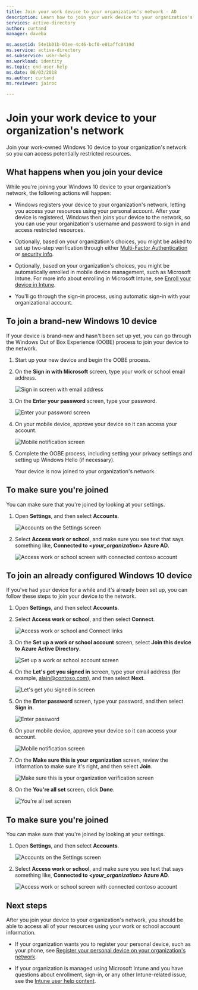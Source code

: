 ```yaml
---
title: Join your work device to your organization's network - AD
description: Learn how to join your work device to your organization's network.
services: active-directory
author: curtand
manager: daveba

ms.assetid: 54e1b01b-03ee-4c46-bcf0-e01affc0419d
ms.service: active-directory
ms.subservice: user-help
ms.workload: identity
ms.topic: end-user-help
ms.date: 08/03/2018
ms.author: curtand
ms.reviewer: jairoc

---
```

# Join your work device to your organization's network
Join your work-owned Windows 10 device to your organization's network so you can access potentially restricted resources.

## What happens when you join your device
While you're joining your Windows 10 device to your organization's network, the following actions will happen:

- Windows registers your device to your organization's network, letting you access your resources using your personal account. After your device is registered, Windows then joins your device to the network, so you can use your organization's username and password to sign in and access restricted resources.

- Optionally, based on your organization's choices, you might be asked to set up two-step verification through either [Multi-Factor Authentication](multi-factor-authentication-end-user-first-time.md) or [security info](./security-info-setup-signin.md).

- Optionally, based on your organization's choices, you might be automatically enrolled in mobile device management, such as Microsoft Intune. For more info about enrolling in Microsoft Intune, see [Enroll your device in Intune](/intune-user-help/enroll-your-device-in-intune-all).

- You'll go through the sign-in process, using automatic sign-in with your organizational account.

## To join a brand-new Windows 10 device
If your device is brand-new and hasn't been set up yet, you can go through the Windows Out of Box Experience (OOBE) process to join your device to the network.

1. Start up your new device and begin the OOBE process.

2. On the **Sign in with Microsoft** screen, type your work or school email address.

    ![Sign in screen with email address](./media/user-help-join-device-on-network/join-device-oobe-signin.png)

3. On the **Enter your password** screen, type your password.

    ![Enter your password screen](./media/user-help-join-device-on-network/join-device-oobe-password.png)

4. On your mobile device, approve your device so it can access your account. 

    ![Mobile notification screen](./media/user-help-join-device-on-network/join-device-oobe-mobile.png)

5. Complete the OOBE process, including setting your privacy settings and setting up Windows Hello (if necessary).

    Your device is now joined to your organization's network.

## To make sure you're joined
You can make sure that you're joined by looking at your settings.

1. Open **Settings**, and then select **Accounts**.

    ![Accounts on the Settings screen](./media/user-help-join-device-on-network/join-device-settings-accounts.png)

2. Select **Access work or school**, and make sure you see text that says something like, **Connected to *\<your_organization>* Azure AD**.

    ![Access work or school screen with connected contoso account](./media/user-help-join-device-on-network/join-device-oobe-verify.png)


## To join an already configured Windows 10 device
If you've had your device for a while and it's already been set up, you can follow these steps to join your device to the network.

1. Open **Settings**, and then select **Accounts**.

2. Select **Access work or school**, and then select **Connect**.

    ![Access work or school and Connect links](./media/user-help-join-device-on-network/join-device-access-work-school-connect.png)

3. On the **Set up a work or school account** screen, select **Join this device to Azure Active Directory**.

    ![Set up a work or school account screen](./media/user-help-join-device-on-network/join-device-setup-join-aad.png)

4. On the **Let's get you signed in** screen, type your email address (for example, alain@contoso.com), and then select **Next**.

    ![Let's get you signed in screen](./media/user-help-join-device-on-network/join-device-setup-get-signed-in.png)

5. On the **Enter password** screen, type your password, and then select **Sign in**.

    ![Enter password](./media/user-help-join-device-on-network/join-device-setup-password.png)

6. On your mobile device, approve your device so it can access your account. 

    ![Mobile notification screen](./media/user-help-join-device-on-network/join-device-setup-mobile.png)

7. On the  **Make sure this is your organization** screen, review the information to make sure it's right, and then select **Join**.

    ![Make sure this is your organization verification screen](./media/user-help-join-device-on-network/join-device-setup-confirm.png)

8. On the **You're all set** screen, click **Done**.

    ![You're all set screen](./media/user-help-join-device-on-network/join-device-setup-finish.png)

## To make sure you're joined
You can make sure that you're joined by looking at your settings.

1. Open **Settings**, and then select **Accounts**.

    ![Accounts on the Settings screen](./media/user-help-join-device-on-network/join-device-settings-accounts.png)

2. Select **Access work or school**, and make sure you see text that says something like, **Connected to *\<your_organization>* Azure AD**.

    ![Access work or school screen with connected contoso account](./media/user-help-join-device-on-network/join-device-setup-verify.png)

## Next steps
After you join your device to your organization's network, you should be able to access all of your resources using your work or school account information.

- If your organization wants you to register your personal device, such as your phone, see [Register your personal device on your organization's network](user-help-register-device-on-network.md).

- If your organization is managed using Microsoft Intune and you have questions about enrollment, sign-in, or any other Intune-related issue, see the [Intune user help content](/intune-user-help/use-managed-devices-to-get-work-done).